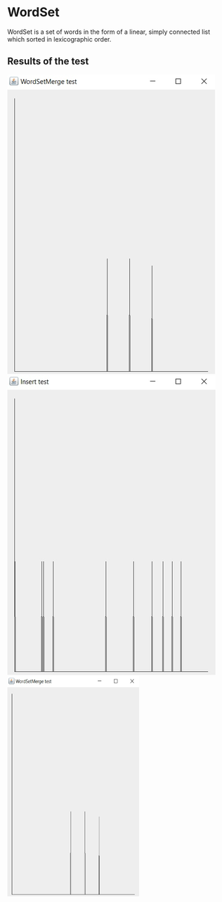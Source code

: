 # WordSet
WordSet is a set of words in the form of a linear, simply connected list which sorted in lexicographic order. 

## Results of the test

![WordSetMerge](https://github.com/chackydude/MyWordSet/raw/master/img/WordSetMerge.jpg)
![WordSetMerge](https://github.com/chackydude/MyWordSet/raw/master/img/insert.jpg)
<img src="https://github.com/chackydude/MyWordSet/raw/master/img/WordSetMerge.jpg" width="300" height="500"/>

